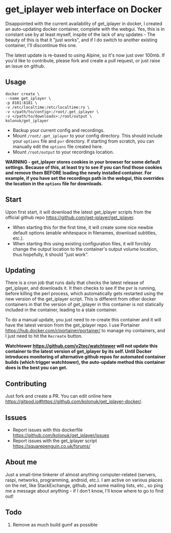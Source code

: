 # get_iplayer web interface on Docker

Disappointed with the current availability of get_iplayer in docker, I created an auto-updating docker container, complete with the webgui.  Yes, this is in constant use by at least myself, inspite of the lack of any updates - The beauty of this is that it "just works", and if I do switch to another existing container, I'll discontinue this one.

The latest update is re-based to using Alpine, so it's now just over 100mb. If you'd like to contribute, please fork and create a pull request, or just raise an issue on github.

## Usage
    docker create \
    --name get_iplayer \
    -p 8181:8181 \
    -v /etc/localtime:/etc/localtime:ro \
    -v </path/to/config>:/root/.get_iplayer \
    -v </path/to/downloads>:/root/output \
    kolonuk/get_iplayer

* Backup your current config and recordings.
* Mount `/root/.get_iplayer` to your config directory.  This should include your `options` file and `pvr` directory.  If starting from scratch, you can manually edit the `options` file created here.
* Mount `/root/output` to your recordings location.

**WARNING - get_iplayer stores cookies in your browser for some default settings.  Because of this, at least try to see if you can find those cookies and remove them BEFORE loading the newly installed container.  For example, if you have set the recordings path in the webgui, this overrides the location in the `options` file for downloads.**

## Start
Upon first start, it will download the latest get_iplayer scripts from the official github repo <https://github.com/get-iplayer/get_iplayer>.
* When starting this for the first time, it will create some nice newbie default options (enable whitespace in filenames, download subtitles, etc.).
* When starting this using existing configuration files, it will forcibly change the output location to the container's output volume location, thus hopefully, it should "just work".

## Updating
 There is a cron job that runs daily that checks the latest release of get_iplayer, and downloads it.  It then checks to see if the pvr is running, before killing the perl process, which automatically gets restarted using the new version of the get_iplayer script.  This is different from other docker containers in that the version of get_iplayer in this container is not statically included in the container, leading to a stale container.

To do a manual update, you just need to re-create this container and it will have the latest version from the get_iplayer repo.  I use Portainer <https://hub.docker.com/r/portainer/portainer/> to manage my containers, and I just need to hit the `Recreate` button.

**Watchtower <https://github.com/v2tec/watchtower> will not update this container to the latest version of get_iplayer by its self.  Until Docker introduces monitoring of alternative github repos for automated container builds (which trigger watchtower), the auto-update method this container does is the best you can get.**

## Contributing
Just fork and create a PR.  You can edit online here https://gitpod.io#https://github.com/kolonuk/get_iplayer-docker/.

## Issues
* Report issues with this dockerfile <https://github.com/kolonuk/get_iplayer/issues>
* Report issues with the get_iplayer script <https://squarepenguin.co.uk/forums/>

## About me
Just a small-time tinkerer of almost anything computer-related (servers, raspi, networks, programming, android, etc.).  I am active on various places on the net, like StackExchange, github, and some mailing lists, etc., so ping me a message about anything - if I don't know, I'll know where to go to find out!

## Todo
1. Remove as much build gumf as possible
